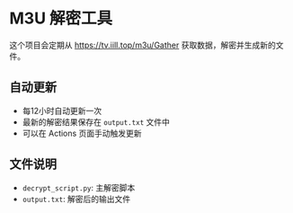 # M3U 解密工具

这个项目会定期从 https://tv.iill.top/m3u/Gather 获取数据，解密并生成新的文件。

## 自动更新
- 每12小时自动更新一次
- 最新的解密结果保存在 `output.txt` 文件中
- 可以在 Actions 页面手动触发更新

## 文件说明
- `decrypt_script.py`: 主解密脚本
- `output.txt`: 解密后的输出文件 